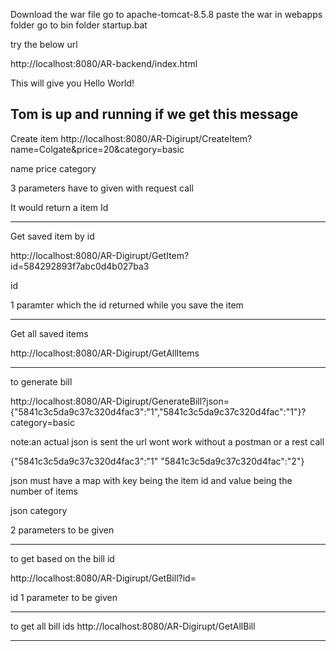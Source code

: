 Download the war file
go to apache-tomcat-8.5.8  paste the war in webapps folder
go to bin folder startup.bat

try the below url  

http://localhost:8080/AR-backend/index.html

This will give you Hello World!

Tom is up and running if we get this message
--------------------------------------------------------------------

Create item
http://localhost:8080/AR-Digirupt/CreateItem?name=Colgate&price=20&category=basic

 name
 price
 category

3 parameters have to given with request call

It would return a item Id

----------------------------------------------------------------------
Get saved item by id

http://localhost:8080/AR-Digirupt/GetItem?id=584292893f7abc0d4b027ba3

id 

1 paramter which the id returned while you save the item

----------------------------------------------------------------------
Get all saved items

http://localhost:8080/AR-Digirupt/GetAllItems


----------------------------------------------------------------------
to generate bill

http://localhost:8080/AR-Digirupt/GenerateBill?json={\"5841c3c5da9c37c320d4fac3\":\"1\",\"5841c3c5da9c37c320d4fac\":\"1\"}?category=basic

note:an actual json is sent the url wont work without a postman or a rest call

{"5841c3c5da9c37c320d4fac3":"1"
"5841c3c5da9c37c320d4fac":"2"}

json must have a map with key being the item id and value being the number of items 


json
category

2 parameters to be given


------------------------------------------------------------------------
to get based on the bill id

http://localhost:8080/AR-Digirupt/GetBill?id=

id
1 parameter to be given

------------------------------------------------------------------------

to get all bill ids
http://localhost:8080/AR-Digirupt/GetAllBill


------------------------------------------------------------------------

   
